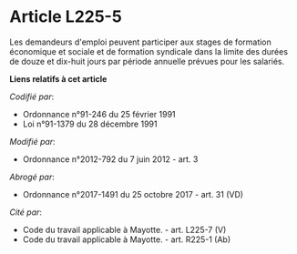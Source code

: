 # Article L225-5

Les demandeurs d'emploi peuvent participer aux stages de formation économique et sociale et de formation syndicale dans la
limite des durées de douze et dix-huit jours par période annuelle prévues pour les salariés.

**Liens relatifs à cet article**

_Codifié par_:

  - Ordonnance n°91-246 du 25 février 1991
  - Loi n°91-1379 du 28 décembre 1991

_Modifié par_:

  - Ordonnance n°2012-792 du 7 juin 2012 - art. 3

_Abrogé par_:

  - Ordonnance n°2017-1491 du 25 octobre 2017 - art. 31 (VD)

_Cité par_:

  - Code du travail applicable à Mayotte. - art. L225-7 (V)
  - Code du travail applicable à Mayotte. - art. R225-1 (Ab)

